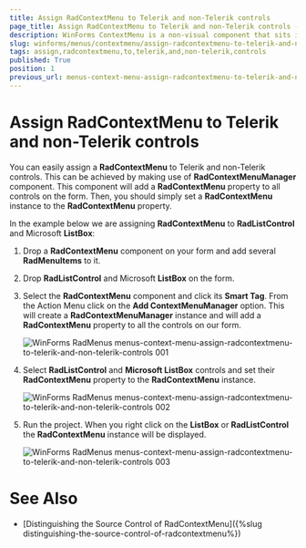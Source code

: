 ```yaml
---
title: Assign RadContextMenu to Telerik and non-Telerik controls
page_title: Assign RadContextMenu to Telerik and non-Telerik controls - WinForms ContextMenu
description: WinForms ContextMenu is a non-visual component that sits in the component tray located below the form design surface.
slug: winforms/menus/contextmenu/assign-radcontextmenu-to-telerik-and-non-telerik-controls
tags: assign,radcontextmenu,to,telerik,and,non-telerik,controls
published: True
position: 1
previous_url: menus-context-menu-assign-radcontextmenu-to-telerik-and-non-telerik-controls
---
```


# Assign RadContextMenu to Telerik and non-Telerik controls

You can easily assign a **RadContextMenu** to Telerik and non-Telerik controls. This can be achieved by making use of __RadContextMenuManager__ component. This component will add a __RadContextMenu__ property to all controls on the form. Then, you should simply set a __RadContextMenu__ instance to the __RadContextMenu__ property.

In the example below we are assigning __RadContextMenu__ to __RadListControl__ and Microsoft __ListBox__:

1. Drop a __RadContextMenu__ component on your form and add several __RadMenuItems__ to it.

1. Drop __RadListControl__ and Microsoft __ListBox__ on the form.

1. Select the __RadContextMenu__ component and click its __Smart Tag__. From the Action Menu click on the __Add ContextMenuManager__ option. This will create a __RadContextMenuManager__ instance and will add a __RadContextMenu__ property to all the controls on our form. 
	
	![WinForms RadMenus menus-context-menu-assign-radcontextmenu-to-telerik-and-non-telerik-controls 001](images/menus-context-menu-assign-radcontextmenu-to-telerik-and-non-telerik-controls001.png)

1. Select __RadListControl__ and __Microsoft ListBox__ controls and set their __RadContextMenu__ property to the **RadContextMenu** instance.

	![WinForms RadMenus menus-context-menu-assign-radcontextmenu-to-telerik-and-non-telerik-controls 002](images/menus-context-menu-assign-radcontextmenu-to-telerik-and-non-telerik-controls002.png)

1. Run the project. When you right click on the __ListBox__ or __RadListControl__ the __RadContextMenu__ instance will be displayed.

	![WinForms RadMenus menus-context-menu-assign-radcontextmenu-to-telerik-and-non-telerik-controls 003](images/menus-context-menu-assign-radcontextmenu-to-telerik-and-non-telerik-controls003.png)

# See Also
* [Distinguishing the Source Control of RadContextMenu]({%slug distinguishing-the-source-control-of-radcontextmenu%})
